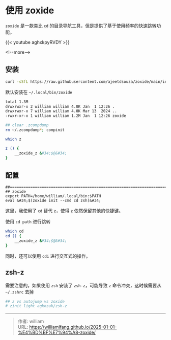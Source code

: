 # 使用 zoxide


`zoxide` 是一款类比 `cd` 的目录导航工具，但是提供了基于使用频率的快速跳转功能。

{{&lt; youtube aghxkpyRVDY &gt;}}

&lt;!--more--&gt;

## 安装

```bash
curl -sSfL https://raw.githubusercontent.com/ajeetdsouza/zoxide/main/install.sh | sh
```

默认安装在 `~/.local/bin/zoxide`

```bash
total 1.3M
drwxrwxr-x 2 william william 4.0K Jan  1 12:26 .
drwxrwxr-x 7 william william 4.0K Mar 13  2024 ..
-rwxr-xr-x 1 william william 1.2M Jan  1 12:26 zoxide

## clear .zcompdump
rm ~/.zcompdump*; compinit

which z

z () {
    __zoxide_z &#34;$@&#34;
}
```

## 配置

```
##=============================================================================
## zoxide
export PATH=/home/william/.local/bin:$PATH
eval &#34;$(zoxide init --cmd cd zsh)&#34;
```

这里，我使用了 `cd` 替代 `z`，使得 `z` 依然保留其他的快捷键。

使用 `cd path` 进行跳转

```bash
which cd
cd () {
    __zoxide_z &#34;$@&#34;
}
```

同时，还可以使用 `cdi` 进行交互式的操作。

## zsh-z

需要注意的，如果使用 `zsh` 安装了 `zsh-z`，可能导致 `z` 命令冲突，这时候需要从 `~/.zshrc`   去掉

```zsh
## z vs autojump vs zoxide
# zinit light agkozak/zsh-z
```


---

> 作者: william  
> URL: https://williamlfang.github.io/2025-01-01-%E4%BD%BF%E7%94%A8-zoxide/  

